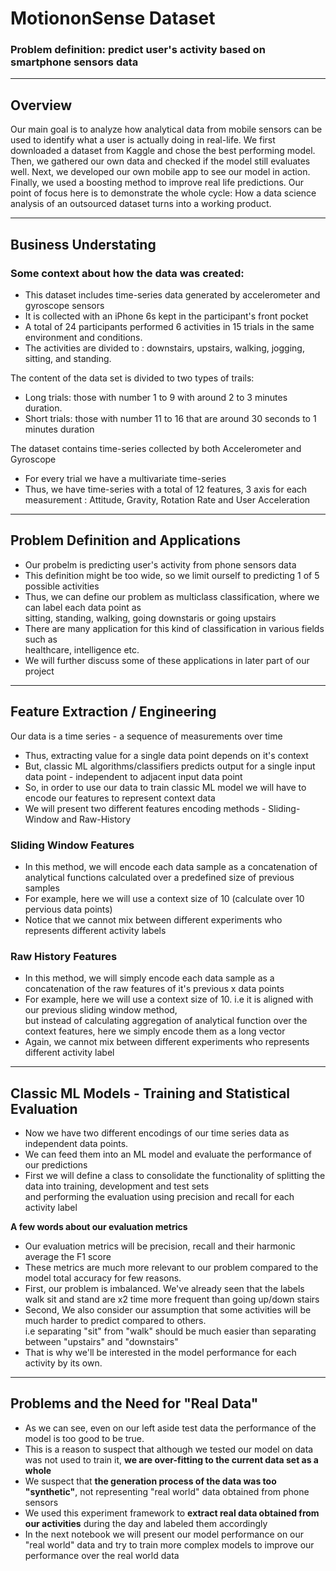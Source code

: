 # MotiononSense Dataset
### Problem definition: predict user's activity based on smartphone sensors data

---
## Overview

Our main goal is to analyze how analytical data from mobile sensors can be used to identify what a user is actually doing in real-life. We first downloaded a dataset from Kaggle and chose the best performing model. Then, we gathered our own data and checked if the model still evaluates well. Next, we developed our own mobile app to see our model in action. Finally, we used a boosting method to improve real life predictions. Our point of focus here is to demonstrate the whole cycle: How a data science analysis of an outsourced dataset turns into a working product.

---
## Business Understating

### Some context about how the data was created:

* This dataset includes time-series data generated by accelerometer and gyroscope sensors
* It is collected with an iPhone 6s kept in the participant's front pocket
* A total of 24 participants performed 6 activities in 15 trials in the same environment and conditions.
* The activities are divided to : downstairs, upstairs, walking, jogging, sitting, and standing.

The content of the data set is divided to two types of trails:

* Long trials: those with number 1 to 9 with around 2 to 3 minutes duration.
* Short trials: those with number 11 to 16 that are around 30 seconds to 1 minutes duration

The dataset contains time-series collected by both Accelerometer and Gyroscope

* For every trial we have a multivariate time-series
* Thus, we have time-series with a total of 12 features, 3 axis for each measurement : Attitude, Gravity, Rotation Rate and User Acceleration

---
## Problem Definition and Applications

* Our probelm is predicting user's activity from phone sensors data
* This definition might be too wide, so we limit ourself to predicting 1 of 5 possible activities
* Thus, we can define our problem as multiclass classification, where we can label each data point as <br> sitting, standing, walking, going downstaris or going upstairs
* There are many application for this kind of classification in various fields such as <br> healthcare, intelligence etc.
* We will further discuss some of these applications in later part of our project

---
## Feature Extraction / Engineering

Our data is a time series - a sequence of measurements over time

* Thus, extracting value for a single data point depends on it's context
* But, classic ML algorithms/classifiers predicts output for a single input data point - independent to adjacent input data point
* So, in order to use our data to train classic ML model we will have to encode our features to represent context data
* We will present two different features encoding methods - Sliding-Window and Raw-History

### Sliding Window Features

* In this method, we will encode each data sample as a concatenation of analytical functions calculated over a predefined size of previous samples
* For example, here we will use a context size of 10 (calculate over 10 pervious data points)
* Notice that we cannot mix between different experiments who represents different activity labels

### Raw History Features

* In this method, we will simply encode each data sample as a concatenation of the raw features of it's previous x data points
* For example, here we will use a context size of 10. i.e it is aligned with our previous sliding window method, <br> but instead of calculating aggregation of analytical function over the context features, here we simply encode them as a long vector
* Again, we cannot mix between different experiments who represents different activity label

---
## Classic ML Models - Training and Statistical Evaluation

* Now we have two different encodings of our time series data as independent data points.
* We can feed them into an ML model and evaluate the performance of our predictions
* First we will define a class to consolidate the functionality of splitting the data into training, development and test sets <br> and performing the evaluation using precision and recall for each activity label

**A few words about our evaluation metrics**

* Our evaluation metrics will be precision, recall and their harmonic average the F1 score
* These metrics are much more relevant to our problem compared to the model total accuracy for few reasons.
* First, our problem is imbalanced. We've already seen that the labels walk sit and stand are x2 time more frequent than going up/down stairs
* Second, We also consider our assumption that some activities will be much harder to predict compared to others. <br> i.e separating "sit" from "walk" should be much easier than separating between "upstairs" and "downstairs"
* That is why we'll be interested in the model performance for each activity by its own.

---
## Problems and the Need for "Real Data"

* As we can see, even on our left aside test data the performance of the model is too good to be true.
* This is a reason to suspect that although we tested our model on data was not used to train it, **we are over-fitting to the current data set as a whole**
* We suspect that **the generation process of the data was too "synthetic"**, not representing "real world" data obtained from phone sensors
* We used this experiment framework to **extract real data obtained from our activities** during the day and labeled them accordingly
* In the next notebook we will present our model performance on our "real world" data and try to train more complex models to improve our performance over the real world data
